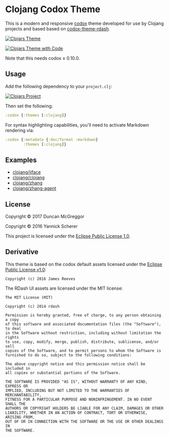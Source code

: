 # Clojang Codox Theme

This is a modern and responsive [codox][codox] theme developed for
use by Clojang projects and based based on
[codox-theme-rdash](https://github.com/xsc/codox-theme-rdash).

[![Clojars Theme](https://raw.githubusercontent.com/clojang/codox-theme/master/screenshots/screen-1-thumb.png)](https://raw.githubusercontent.com/clojang/codox-theme/master/screenshots/screen-1.png)

[![Clojars Theme with Code](https://raw.githubusercontent.com/clojang/codox-theme/master/screenshots/screen-2-thumb.png)](https://raw.githubusercontent.com/clojang/codox-theme/master/screenshots/screen-2.png)

Note that this needs codox ≥ 0.10.0.

[codox]: https://github.com/weavejester/codox


## Usage

Add the following dependency to your `project.clj`:

[![Clojars Project](https://img.shields.io/clojars/v/clojang/codox-theme.svg)](https://clojars.org/clojang/codox-theme)

Then set the following:

```clojure
:codox {:themes [:clojang]}
```

For syntax highlighting capabilities, you'll need to activate Markdown rendering
via:

```clojure
:codox {:metadata {:doc/format :markdown}
        :themes [:clojang]}
```


## Examples

- [clojang/jiface](https://clojang.github.io/jiface/)
- [clojang/clojang](https://clojang.github.io/clojang)
- [clojang/zhang](https://clojang.github.io/zhang)
- [clojang/zhang-agent](https://clojang.github.io/zhang-agenthtml)


## License

Copyright &copy; 2017 Duncan McGreggor

Copyright &copy; 2016 Yannick Scherer

This project is licensed under the [Eclipse Public License 1.0][license].

[license]: https://www.eclipse.org/legal/epl-v10.html

## Derivative

This theme is based on the codox default assets licensed under the
[Eclipse Public License v1.0][epl]:

```
Copyright (c) 2016 James Reeves
```

[epl]: http://www.eclipse.org/legal/epl-v10.html

The RDash UI assets are licensed under the MIT license:

```
The MIT License (MIT)

Copyright (c) 2014 rdash

Permission is hereby granted, free of charge, to any person obtaining a copy
of this software and associated documentation files (the "Software"), to deal
in the Software without restriction, including without limitation the rights
to use, copy, modify, merge, publish, distribute, sublicense, and/or sell
copies of the Software, and to permit persons to whom the Software is
furnished to do so, subject to the following conditions:

The above copyright notice and this permission notice shall be included in
all copies or substantial portions of the Software.

THE SOFTWARE IS PROVIDED "AS IS", WITHOUT WARRANTY OF ANY KIND, EXPRESS OR
IMPLIED, INCLUDING BUT NOT LIMITED TO THE WARRANTIES OF MERCHANTABILITY,
FITNESS FOR A PARTICULAR PURPOSE AND NONINFRINGEMENT. IN NO EVENT SHALL THE
AUTHORS OR COPYRIGHT HOLDERS BE LIABLE FOR ANY CLAIM, DAMAGES OR OTHER
LIABILITY, WHETHER IN AN ACTION OF CONTRACT, TORT OR OTHERWISE, ARISING FROM,
OUT OF OR IN CONNECTION WITH THE SOFTWARE OR THE USE OR OTHER DEALINGS IN
THE SOFTWARE.
```
